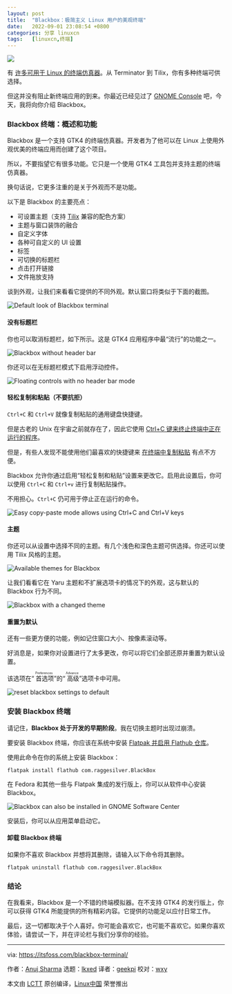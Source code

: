 ```yaml
---
layout: post
title:	"Blackbox：极简主义 Linux 用户的美观终端"
date:	2022-09-01 23:08:54 +0800 
categories:	分享 linuxcn 
tags:	[linuxcn,终端]
---
```



![](/Asserts/Images/album/202209/01/230823b2n8vhe6jn5vz5uq.jpg)


有 [许多可用于 Linux 的终端仿真器](https://itsfoss.com/linux-terminal-emulators/)。从 Terminator 到 Tilix，你有多种终端可供选择。


但这并没有阻止新终端应用的到来。你最近已经见过了 [GNOME Console](https://itsfoss.com/gnome-console/) 吧，今天，我将向你介绍 Blackbox。


### Blackbox 终端：概述和功能


Blackbox 是一个支持 GTK4 的终端仿真器。开发者为了他可以在 Linux 上使用外观优美的终端应用而创建了这个项目。


所以，不要指望它有很多功能。它只是一个使用 GTK4 工具包并支持主题的终端仿真器。


换句话说，它更多注重的是关于外观而不是功能。


以下是 Blackbox 的主要亮点：


* 可设置主题（支持 [Tilix](https://github.com/gnunn1/tilix) 兼容的配色方案）
* 主题与窗口装饰的融合
* 自定义字体
* 各种可自定义的 UI 设置
* 标签
* 可切换的标题栏
* 点击打开链接
* 文件拖放支持


谈到外观，让我们来看看它提供的不同外观。默认窗口将类似于下面的截图。


![Default look of Blackbox terminal](/Asserts/Images/album/202209/01/230855s5izg3k3q71ttgj5.png)


#### 没有标题栏


你也可以取消标题栏，如下所示。这是 GTK4 应用程序中最“流行”的功能之一。


![Blackbox without header bar](/Asserts/Images/album/202209/01/230855atcjqmqcc00qo80r.png)


你还可以在无标题栏模式下启用浮动控件。


![Floating controls with no header bar mode](/Asserts/Images/album/202209/01/230855cbgajfj18xxxtb8g.png)


#### 轻松复制和粘贴（不要抗拒）


`Ctrl+C` 和 `Ctrl+V` 就像复制粘贴的通用键盘快捷键。


但是古老的 Unix 在宇宙之前就存在了，因此它使用 [Ctrl+C 键来终止终端中正在运行的程序](https://itsfoss.com/stop-program-linux-terminal/)。


但是，有些人发现不能使用他们最喜欢的快捷键来 [在终端中复制粘贴](https://itsfoss.com/copy-paste-linux-terminal/) 有点不方便。


Blackbox 允许你通过启用“轻松复制和粘贴”设置来更改它。启用此设置后，你可以使用 `Ctrl+C` 和 `Ctrl+v` 进行复制粘贴操作。


不用担心。`Ctrl+C` 仍可用于停止正在运行的命令。


![Easy copy-paste mode allows using Ctrl+C and Ctrl+V keys](/Asserts/Images/album/202209/01/230856sennzsxy7vkpnz38.png)


#### 主题


你还可以从设置中选择不同的主题。有几个浅色和深色主题可供选择。你还可以使用 Tilix 风格的主题。


![Available themes for Blackbox](/Asserts/Images/album/202209/01/230856rv9oa5myazzwza05.png)


让我们看看它在 Yaru 主题和不扩展选项卡的情况下的外观，这与默认的 Blackbox 行为不同。


![Blackbox with a changed theme](/Asserts/Images/album/202209/01/230856d55zza0sz98ubsun.png)


#### 重置为默认


还有一些更方便的功能，例如记住窗口大小、按像素滚动等。


好消息是，如果你对设置进行了太多更改，你可以将它们全部还原并重置为默认设置。


该选项在“<ruby> 首选项 <rt>  Preferences </rt></ruby>”的“<ruby> 高级 <rt>  Advance </rt></ruby>”选项卡中可用。


![reset blackbox settings to default](/Asserts/Images/album/202209/01/230857q52764hhj25v71hh.png)


### 安装 Blackbox 终端


请记住，**Blackbox 处于开发的早期阶段**。我在切换主题时出现过崩溃。


要安装 Blackbox 终端，你应该在系统中安装 [Flatpak 并启用 Flathub 仓库](https://itsfoss.com/flatpak-guide/)。


使用此命令在你的系统上安装 Blackbox：



```
flatpak install flathub com.raggesilver.BlackBox

```

在 Fedora 和其他一些与 Flatpak 集成的发行版上，你可以从软件中心安装 Blackbox。


![Blackbox can also be installed in GNOME Software Center](/Asserts/Images/album/202209/01/230857fowd33nwny2zndak.png)


安装后，你可以从应用菜单启动它。


#### 卸载 Blackbox 终端


如果你不喜欢 Blackbox 并想将其删除，请输入以下命令将其删除。



```
flatpak uninstall flathub com.raggesilver.BlackBox

```

### 结论


在我看来，Blackbox 是一个不错的终端模拟器。在不支持 GTK4 的发行版上，你可以获得 GTK4 所能提供的所有精彩内容。它提供的功能足以应付日常工作。


最后，这一切都取决于个人喜好。你可能会喜欢它，也可能不喜欢它。如果你喜欢体验，请尝试一下，并在评论栏与我们分享你的经验。




---


via: <https://itsfoss.com/blackbox-terminal/>


作者：[Anuj Sharma](https://itsfoss.com/author/anuj/) 选题：[lkxed](https://github.com/lkxed) 译者：[geekpi](https://github.com/geekpi) 校对：[wxy](https://github.com/wxy)


本文由 [LCTT](https://github.com/LCTT/TranslateProject) 原创编译，[Linux中国](https://linux.cn/) 荣誉推出
